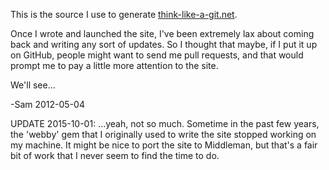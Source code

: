 This is the source I use to generate [think-like-a-git.net](http://think-like-a-git.net/).

Once I wrote and launched the site, I've been extremely lax about coming back and writing any sort of updates.  So I thought that maybe, if I put it up on GitHub, people might want to send me pull requests, and that would prompt me to pay a little more attention to the site.

We'll see...

-Sam 2012-05-04

UPDATE 2015-10-01:  ...yeah, not so much.  Sometime in the past few years, the 'webby' gem that I originally used to write the site stopped working on my machine.  It might be nice to port the site to Middleman, but that's a fair bit of work that I never seem to find the time to do.
